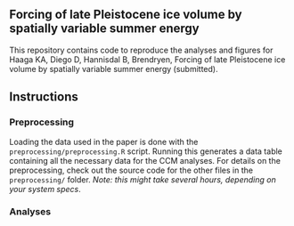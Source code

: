 ## Forcing of late Pleistocene ice volume by spatially variable summer energy
This repository contains code to reproduce the analyses and figures for Haaga KA, Diego D, Hannisdal B, Brendryen, Forcing of late Pleistocene ice volume by spatially variable summer energy (submitted).

## Instructions 
### Preprocessing
Loading the data used in the paper is done with the `preprocessing/preprocessing.R` script. Running this generates a data table containing all the necessary data for the CCM analyses. For details on the preprocessing, check out the source code for the other files in the `preprocessing/` folder. *Note: this might take several hours, depending on your system specs*.

### Analyses


